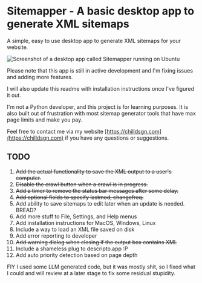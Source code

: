 # Sitemapper - A basic desktop app to generate XML sitemaps
A simple, easy to use desktop app to generate XML sitemaps for your website.

![Screenshot of a desktop app called Sitemapper running on Ubuntu](https://chilldsgn.com/assets/sitemapper-screenshot.png)

Please note that this app is still in active development and I'm fixing issues and adding more features.

I will also update this readme with installation instructions once I've figured it out.

I'm not a Python developer, and this project is for learning purposes. It is also built out of frustration with most sitemap generator tools that have max page limits and make you pay.

Feel free to contact me via my website [https://chilldsgn.com](https://chilldsgn.com) if you have any questions or suggestions.

## TODO
1. ~~Add the actual functionality to save the XML output to a user's computer.~~
2. ~~Disable the crawl button when a crawl is in progress.~~
3. ~~Add a timer to remove the status bar messages after some delay.~~
4. ~~Add optional fields to specify lastmod, changefreq.~~
5. Add ability to save sitemaps to edit later when an update is needed. BREAD?
6. Add more stuff to File, Settings, and Help menus
7. Add installation instructions for MacOS, Windows, Linux
8. Include a way to load an XML file saved on disk
9. Add error reporting to developer
10. ~~Add warning dialog when closing if the output box contains XML~~
11. Include a shameless plug to descripto.app :P
12. Add auto priority detection based on page depth

FIY I used some LLM generated code, but it was mostly shit, so I fixed what I could and will review at a later stage to fix some residual stupidity.
